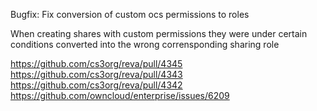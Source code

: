 Bugfix: Fix conversion of custom ocs permissions to roles

When creating shares with custom permissions they were under certain conditions
converted into the wrong corrensponding sharing role

https://github.com/cs3org/reva/pull/4345
https://github.com/cs3org/reva/pull/4343
https://github.com/cs3org/reva/pull/4342
https://github.com/owncloud/enterprise/issues/6209
